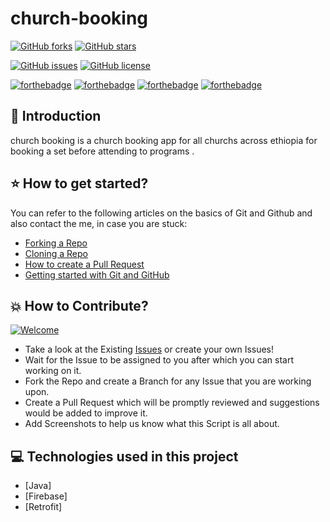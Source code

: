 # church-booking


[![GitHub forks](https://img.shields.io/github/forks/DalvicDevTeam/church-booking)](https://github.com/DalvicDevTeam/church-booking/network)
[![GitHub stars](https://img.shields.io/github/stars/DalvicDevTeam/church-booking)](https://github.com/DalvicDevTeam/church-booking/stargazers)

[![GitHub issues](https://img.shields.io/github/issues/DalvicDevTeam/church-booking)](https://github.com/DalvicDevTeam/church-booking/issues)
[![GitHub license](https://img.shields.io/github/license/DalvicDevTeam/church-booking)](https://github.com/DalvicDevTeam/church-booking)


[![forthebadge](https://forthebadge.com/images/badges/built-by-developers.svg)](https://forthebadge.com)
[![forthebadge](https://forthebadge.com/images/badges/made-with-java.svg)](https://forthebadge.com)
[![forthebadge](https://forthebadge.com/images/badges/built-for-android.svg)](https://forthebadge.com)
[![forthebadge](https://forthebadge.com/images/badges/check-it-out.svg)](https://forthebadge.com)


## 📌 Introduction

church booking is a church booking app for all churchs across ethiopia for booking a set before attending to programs .

## ⭐ How to get started?

You can refer to the following articles on the basics of Git and Github and also contact the me, in case you are stuck:

- [Forking a Repo](https://help.github.com/en/github/getting-started-with-github/fork-a-repo)
- [Cloning a Repo](https://help.github.com/en/desktop/contributing-to-projects/creating-a-pull-request)
- [How to create a Pull Request](https://opensource.com/article/19/7/create-pull-request-github)
- [Getting started with Git and GitHub](https://towardsdatascience.com/getting-started-with-git-and-github-6fcd0f2d4ac6)

## 💥 How to Contribute?
[![Welcome](https://img.shields.io/badge/PRs-welcome-brightgreen.svg?style=flat-square)](http://makeapullrequest.com)

- Take a look at the Existing [Issues](https://github.com/DalvicDevTeam/church-booking/issues) or create your own Issues!
- Wait for the Issue to be assigned to you after which you can start working on it.
- Fork the Repo and create a Branch for any Issue that you are working upon.
- Create a Pull Request which will be promptly reviewed and suggestions would be added to improve it.
- Add Screenshots to help us know what this Script is all about.


## 💻 Technologies used in this project

- [Java]
- [Firebase]
- [Retrofit]

